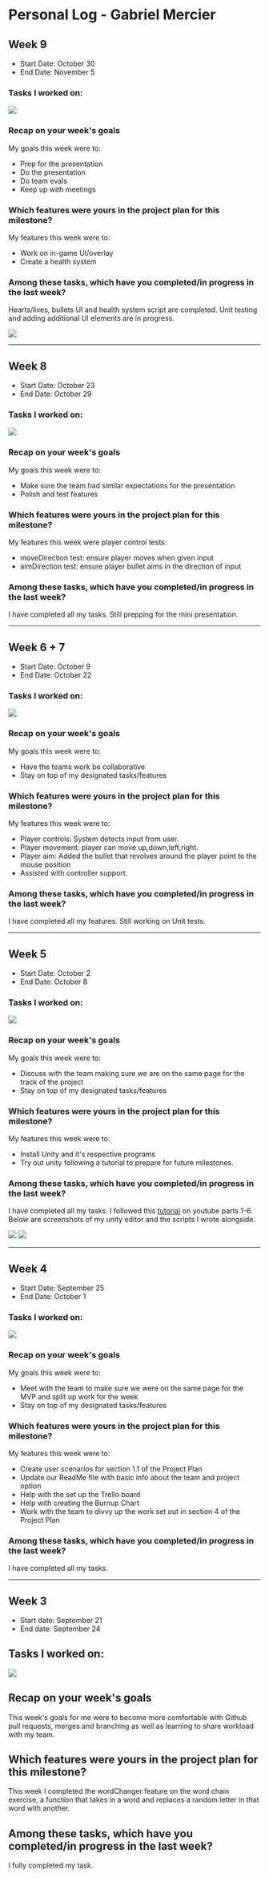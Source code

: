 # Personal Log - Gabriel Mercier

## Week 9
- Start Date: October 30
- End Date: November 5

### Tasks I worked on:
![](screenshots/tasks_gabriel_week9.png)
  
### Recap on your week's goals
My goals this week were to: 
* Prep for the presentation
* Do the presentation
* Do team evals
* Keep up with meetings

### Which features were yours in the project plan for this milestone?
My features this week were to:
* Work on in-game UI/overlay
* Create a health system
### Among these tasks, which have you completed/in progress in the last week?
Hearts/lives, bullets UI and health system script are completed. Unit testing and adding additional UI elements are in progress.

![](screenshots/ui_progress.png)

***
## Week 8
- Start Date: October 23
- End Date: October 29

### Tasks I worked on:
![](screenshots/tasks_gabriel_week8.PNG)
  
### Recap on your week's goals
My goals this week were to: 
* Make sure the team had similar expectations for the presentation
* Polish and test features 

### Which features were yours in the project plan for this milestone?
My features this week were player control tests:
* moveDirection test: ensure player moves when given input
* aimDirection test: ensure player bullet aims in the direction of input
### Among these tasks, which have you completed/in progress in the last week?
I have completed all my tasks. Still prepping for the mini presentation.

***
## Week 6 + 7
- Start Date: October 9
- End Date: October 22

### Tasks I worked on:
![](screenshots/tasks_gabriel_week67.PNG)
  
### Recap on your week's goals
My goals this week were to: 
* Have the teams work be collaborative
* Stay on top of my designated tasks/features

### Which features were yours in the project plan for this milestone?
My features this week were to:
* Player controls: System detects input from user.
* Player movement: player can move up,down,left,right.
* Player aim: Added the bullet that revolves around the player point to the mouse position
* Assisted with controller support.
### Among these tasks, which have you completed/in progress in the last week?
I have completed all my features. Still working on Unit tests. 

***
## Week 5
- Start Date: October 2
- End Date: October 8

### Tasks I worked on:
![](screenshots/tasks_gabriel_week5.PNG)
  
### Recap on your week's goals
My goals this week were to: 
* Discuss with the team making sure we are on the same page for the track of the project
* Stay on top of my designated tasks/features

### Which features were yours in the project plan for this milestone?
My features this week were to:
* Install Unity and it's respective programs
* Try out unity following a tutorial to prepare for future milestones.
### Among these tasks, which have you completed/in progress in the last week?
I have completed all my tasks. I followed this [tutorial](https://youtu.be/Ii-scMenaOQ?si=fdblajOZv-Tpky3p) on youtube parts 1-6. Below are screenshots of my unity editor and the scripts I wrote alongside.

![](screenshots/gabrielM_wk5_unity_tutorial.PNG)
![](screenshots/gabrielM_wk5_unityscript.png)

***

## Week 4
- Start Date: September 25
- End Date: October 1

### Tasks I worked on:
![](screenshots/tasks_gabriel_week4.PNG)
  
### Recap on your week's goals
My goals this week were to: 
* Meet with the team to make sure we were on the same page for the MVP and split up work for the week
* Stay on top of my designated tasks/features

### Which features were yours in the project plan for this milestone?
My features this week were to:
* Create user scenarios for section 1.1 of the Project Plan
* Update our ReadMe file with basic info about the team and project option
* Help with the set up the Trello board
* Help with creating the Burnup Chart
* Work with the team to divvy up the work set out in section 4 of the Project Plan
### Among these tasks, which have you completed/in progress in the last week?
I have completed all my tasks.

***

## Week 3
- Start date: September 21
- End date: September 24

## Tasks I worked on:
![](screenshots/tasks_gabriel_week3.PNG)
  
## Recap on your week's goals
This week's goals for me were to become more comfortable with Github pull requests, merges and branching as well as learning to share workload with my team.

## Which features were yours in the project plan for this milestone?
This week I completed the wordChanger feature on the word chain exercise, a function that takes in a word and replaces a random letter in that word with another.

## Among these tasks, which have you completed/in progress in the last week?
I fully completed my task. 
